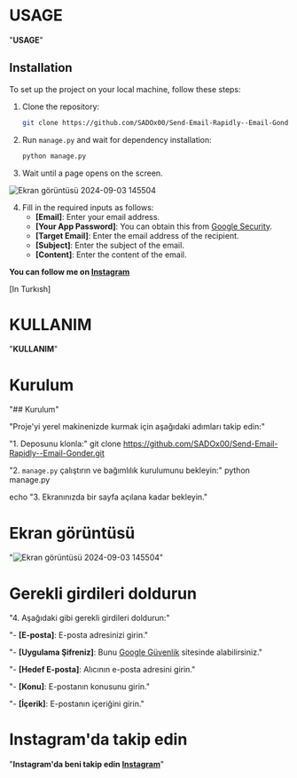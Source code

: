 
# USAGE

 "**USAGE**"


## Installation

To set up the project on your local machine, follow these steps:

1. Clone the repository:

   ```bash
   git clone https://github.com/SADOx00/Send-Email-Rapidly--Email-Gonder.git
2. Run `manage.py` and wait for dependency installation:
   ```bash
   python manage.py
3. Wait until a page opens on the screen.

![Ekran görüntüsü 2024-09-03 145504](https://github.com/user-attachments/assets/98063640-220d-443c-9c72-965ae35dce4c)


4. Fill in the required inputs as follows:
   - **[Email]**: Enter your email address.
   - **[Your App Password]**: You can obtain this from [Google Security](https://myaccount.google.com/apppasswords).
   - **[Target Email]**: Enter the email address of the recipient.
   - **[Subject]**: Enter the subject of the email.
   - **[Content]**: Enter the content of the email.

**You can follow me on [Instagram](https://www.instagram.com/sado_x.27/)**



[In Turkısh]


# KULLANIM

 "**KULLANIM**"

# Kurulum
 "## Kurulum"

"Proje'yi yerel makinenizde kurmak için aşağıdaki adımları takip edin:"

"1. Deposunu klonla:"
git clone https://github.com/SADOx00/Send-Email-Rapidly--Email-Gonder.git

"2. `manage.py` çalıştırın ve bağımlılık kurulumunu bekleyin:"
python manage.py

echo "3. Ekranınızda bir sayfa açılana kadar bekleyin."

# Ekran görüntüsü
 "![Ekran görüntüsü 2024-09-03 145504](https://github.com/user-attachments/assets/98063640-220d-443c-9c72-965ae35dce4c)"

# Gerekli girdileri doldurun
"4. Aşağıdaki gibi gerekli girdileri doldurun:"

"- **[E-posta]**: E-posta adresinizi girin."


 "- **[Uygulama Şifreniz]**: Bunu [Google Güvenlik](https://myaccount.google.com/apppasswords) sitesinde alabilirsiniz."


"- **[Hedef E-posta]**: Alıcının e-posta adresini girin."


"- **[Konu]**: E-postanın konusunu girin."


"- **[İçerik]**: E-postanın içeriğini girin."


# Instagram'da takip edin
 "**Instagram'da beni takip edin [Instagram](https://www.instagram.com/sado_x.27/)**"






